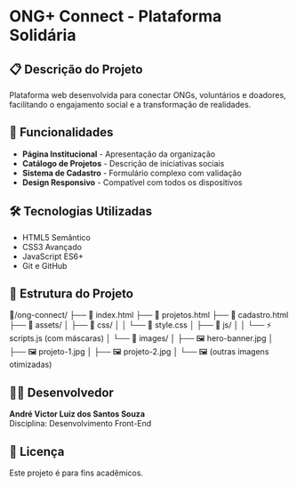 # ONG+ Connect - Plataforma Solidária

## 📋 Descrição do Projeto
Plataforma web desenvolvida para conectar ONGs, voluntários e doadores, facilitando o engajamento social e a transformação de realidades.

## 🚀 Funcionalidades
- **Página Institucional** - Apresentação da organização
- **Catálogo de Projetos** - Descrição de iniciativas sociais
- **Sistema de Cadastro** - Formulário complexo com validação
- **Design Responsivo** - Compatível com todos os dispositivos

## 🛠 Tecnologias Utilizadas
- HTML5 Semântico
- CSS3 Avançado
- JavaScript ES6+
- Git e GitHub

## 📁 Estrutura do Projeto
📁/ong-connect/
├── 📄 index.html
├── 📄 projetos.html
├── 📄 cadastro.html
├── 📁 assets/
│   ├── 📁 css/
│   │   └── 🎨 style.css
│   ├── 📁 js/
│   │   └── ⚡ scripts.js (com máscaras)
│   └── 📁 images/
│       ├── 🖼️ hero-banner.jpg
│       ├── 🖼️ projeto-1.jpg
│       ├── 🖼️ projeto-2.jpg
│       └── 🖼️ (outras imagens otimizadas)

## 👨‍💻 Desenvolvedor
**André Victor Luiz dos Santos Souza**  
Disciplina: Desenvolvimento Front-End

## 📄 Licença
Este projeto é para fins acadêmicos.
